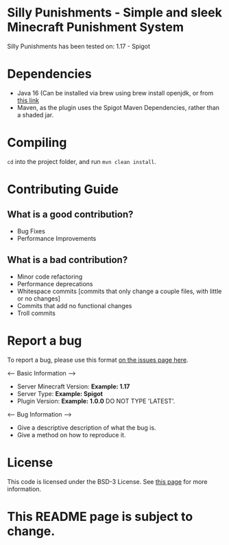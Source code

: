 # Silly Punishments - Simple and sleek Minecraft Punishment System

Silly Punishments has been tested on: 1.17 - Spigot 

# Dependencies
- Java 16 (Can be installed via brew using brew install openjdk, or from [this link](https://openjdk.java.net/)
- Maven, as the plugin uses the Spigot Maven Dependencies, rather than a shaded jar.

# Compiling
`cd` into the project folder, and run `mvn clean install`. 

# Contributing Guide

## What is a good contribution?
- Bug Fixes
- Performance Improvements

## What is a bad contribution?
- Minor code refactoring
- Performance deprecations
- Whitespace commits [commits that only change a couple files, with little or no changes]
- Commits that add no functional changes
- Troll commits

# Report a bug
To report a bug, please use this format [on the issues page here](https://github.com/Sillysockk/SillyPunishments/issues).

<-- Basic Information -->
- Server Minecraft Version: **Example: 1.17**
- Server Type: **Example: Spigot**
- Plugin Version: **Example: 1.0.0** DO NOT TYPE 'LATEST'. 

<-- Bug Information -->
- Give a descriptive description of what the bug is.
- Give a method on how to reproduce it.

# License
This code is licensed under the BSD-3 License. See [this page](https://github.com/Sillysockk/SillyPunishments/tree/main/LICENSE.md) for more information.

# This README page is subject to change.

